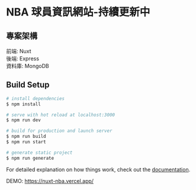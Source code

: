 # NBA 球員資訊網站-持續更新中

## 專案架構

前端: Nuxt  
後端: Express  
資料庫: MongoDB

## Build Setup

```bash
# install dependencies
$ npm install

# serve with hot reload at localhost:3000
$ npm run dev

# build for production and launch server
$ npm run build
$ npm run start

# generate static project
$ npm run generate
```

For detailed explanation on how things work, check out the [documentation](https://nuxtjs.org).

DEMO: https://nuxt-nba.vercel.app/
